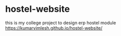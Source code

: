 # hostel-website
this is my college project to design erp hostel module
https://kumarvimlesh.github.io/hostel-website/
